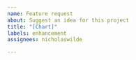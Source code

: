 ```yaml
---
name: Feature request
about: Suggest an idea for this project
title: "[Chart]"
labels: enhancement
assignees: nicholaswilde

---
```



